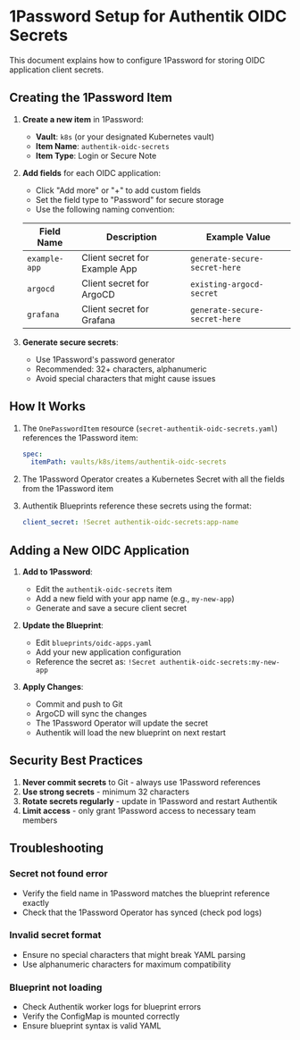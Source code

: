 # 1Password Setup for Authentik OIDC Secrets

This document explains how to configure 1Password for storing OIDC application client secrets.

## Creating the 1Password Item

1. **Create a new item** in 1Password:
   - **Vault**: `k8s` (or your designated Kubernetes vault)
   - **Item Name**: `authentik-oidc-secrets`
   - **Item Type**: Login or Secure Note

2. **Add fields** for each OIDC application:
   - Click "Add more" or "+" to add custom fields
   - Set the field type to "Password" for secure storage
   - Use the following naming convention:

   | Field Name | Description | Example Value |
   |------------|-------------|---------------|
   | `example-app` | Client secret for Example App | `generate-secure-secret-here` |
   | `argocd` | Client secret for ArgoCD | `existing-argocd-secret` |
   | `grafana` | Client secret for Grafana | `generate-secure-secret-here` |

3. **Generate secure secrets**:
   - Use 1Password's password generator
   - Recommended: 32+ characters, alphanumeric
   - Avoid special characters that might cause issues

## How It Works

1. The `OnePasswordItem` resource (`secret-authentik-oidc-secrets.yaml`) references the 1Password item:
   ```yaml
   spec:
     itemPath: vaults/k8s/items/authentik-oidc-secrets
   ```

2. The 1Password Operator creates a Kubernetes Secret with all the fields from the 1Password item

3. Authentik Blueprints reference these secrets using the format:
   ```yaml
   client_secret: !Secret authentik-oidc-secrets:app-name
   ```

## Adding a New OIDC Application

1. **Add to 1Password**:
   - Edit the `authentik-oidc-secrets` item
   - Add a new field with your app name (e.g., `my-new-app`)
   - Generate and save a secure client secret

2. **Update the Blueprint**:
   - Edit `blueprints/oidc-apps.yaml`
   - Add your new application configuration
   - Reference the secret as: `!Secret authentik-oidc-secrets:my-new-app`

3. **Apply Changes**:
   - Commit and push to Git
   - ArgoCD will sync the changes
   - The 1Password Operator will update the secret
   - Authentik will load the new blueprint on next restart

## Security Best Practices

1. **Never commit secrets** to Git - always use 1Password references
2. **Use strong secrets** - minimum 32 characters
3. **Rotate secrets regularly** - update in 1Password and restart Authentik
4. **Limit access** - only grant 1Password access to necessary team members

## Troubleshooting

### Secret not found error
- Verify the field name in 1Password matches the blueprint reference exactly
- Check that the 1Password Operator has synced (check pod logs)

### Invalid secret format
- Ensure no special characters that might break YAML parsing
- Use alphanumeric characters for maximum compatibility

### Blueprint not loading
- Check Authentik worker logs for blueprint errors
- Verify the ConfigMap is mounted correctly
- Ensure blueprint syntax is valid YAML